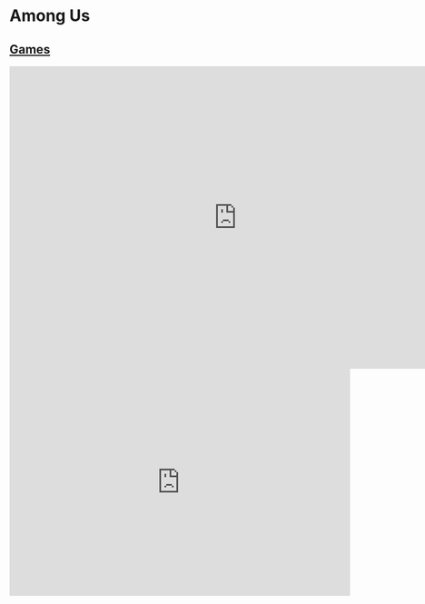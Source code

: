 # Among Us
## [Games](https://gatorgamer.github.io/games)

<iframe src="https://among-us-online-fan-remake--1tim.repl.co/" style="border:0px #ffffff none;" name="amongus" scrolling="no" frameborder="1" marginheight="0px" marginwidth="0px" height="533px" width="800px" allowfullscreen></iframe>

<iframe src="https://tlk.io/gatorgamerpublicchat" style="border:0px #ffffff none;" name="Chat" scrolling="yes" frameborder="0" marginheight="0px" marginwidth="0px" height="400px" width="600px" allowfullscreen></iframe>
